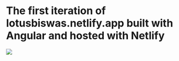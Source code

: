 
# The first iteration of lotusbiswas.netlify.app built with Angular and hosted with Netlify

<img src="https://lotusbiswas.netlify.app/assets/image/personal-web.png">
